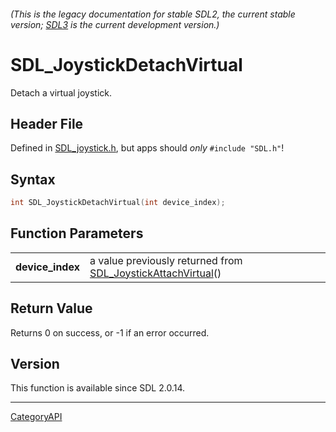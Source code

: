 ###### (This is the legacy documentation for stable SDL2, the current stable version; [SDL3](https://wiki.libsdl.org/SDL3/) is the current development version.)
# SDL_JoystickDetachVirtual

Detach a virtual joystick.

## Header File

Defined in [SDL_joystick.h](https://github.com/libsdl-org/SDL/blob/SDL2/include/SDL_joystick.h), but apps should _only_ `#include "SDL.h"`!

## Syntax

```c
int SDL_JoystickDetachVirtual(int device_index);

```

## Function Parameters

|                      |                                                                                           |
| -------------------- | ----------------------------------------------------------------------------------------- |
| **device_index**     | a value previously returned from [SDL_JoystickAttachVirtual](SDL_JoystickAttachVirtual)() |

## Return Value

Returns 0 on success, or -1 if an error occurred.

## Version

This function is available since SDL 2.0.14.

----
[CategoryAPI](CategoryAPI)

